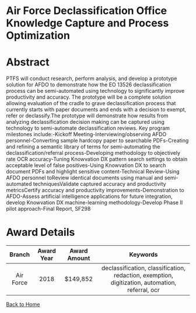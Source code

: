
Air Force Declassification Office Knowledge Capture and Process Optimization
============================================================================

# Abstract


PTFS will conduct research, perform analysis, and develop a prototype solution for AFDO to demonstrate how the EO 13526 declassification process can be semi-automated using technology to significantly improve productivity and accuracy. The prototype will be a complete solution allowing evaluation of the cradle to grave declassification process that currently starts with paper documents and ends with a decision to exempt, refer or declassify.The prototype will demonstrate how results from analyzing declassification decision making can be captured using technology to semi-automate declassification reviews. Key program milestones include:-Kickoff Meeting-Interviewing/observing AFDO personnel-Converting sample hardcopy paper to searchable PDFs-Creating and refining a semantic library of terms for semi-automating the declassification/referral process-Developing methodology to objectively rate OCR accuracy-Tuning Knowvation DX pattern search settings to obtain acceptable level of false positives-Using Knowvation DX to search document PDFs and highlight sensitive content-Technical Review-Using AFDO personnel toReview identical documents using manual and semi-automated techniquesValidate captured accuracy and productivity metricsCertify accuracy and productivity improvements-Demonstration to AFDO-Assess artificial intelligence applications for future integration, develop Knowvation DX machine-learning methodology-Develop Phase II pilot approach-Final Report, SF298  

# Award Details

|Branch|Award Year|Award Amount|Keywords|
| :---: | :---: | :---: | :---: |
|Air Force|2018|$149,852|declassification, classification, redaction, exemption, digitization, automation, referral, ocr|
  
  


[Back to Home](https://github.com/chrischow/dod_sbir_awards)